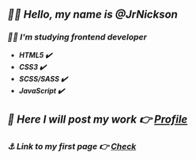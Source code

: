  ## ***:raising_hand_man: Hello, my name is @JrNickson***
### ***:man_student: I'm studying frontend developer***
* ***HTML5 :heavy_check_mark:***
* ***CSS3 :heavy_check_mark:***
* ***SCSS/SASS :heavy_check_mark:***
* ***JavaScript :heavy_check_mark:***




## ***:floppy_disk: Here I will post my work :point_right: [Profile](https://github.com/JrNickson)***
### ***:anchor: Link to my first page :point_right: [Check](https://jrnickson.github.io/FirstWork/)***

